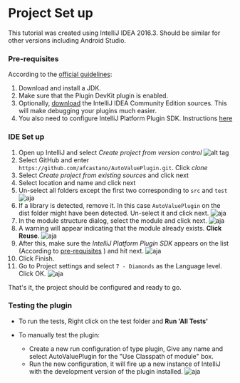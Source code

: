 # Project Set up
This tutorial was created using IntelliJ IDEA 2016.3. Should be similar for other versions including Android Studio.

### Pre-requisites
According to the [official guidelines](https://www.jetbrains.com/help/idea/2016.3/plugin-development-guidelines.html#d1348165e8):

1. Download and install a JDK.
2. Make sure that the Plugin DevKit plugin is enabled.
3. Optionally, [download](http://www.jetbrains.org/display/IJOS/Download) the IntelliJ IDEA Community Edition sources. This will make debugging your plugins much easier.
4. You also need to configure IntelliJ Platform Plugin SDK. Instructions [here](https://www.jetbrains.com/help/idea/2016.3/configuring-intellij-platform-plugin-sdk.html)

### IDE Set up

1. Open up IntelliJ and select *Create project from version control*
![alt tag](https://raw.githubusercontent.com/afcastano/AutoValuePlugin/master/docs/img/GitHub.png)
2. Select GitHub and enter `https://github.com/afcastano/AutoValuePlugin.git`. Click *clone*
3. Select *Create project from existing sources* and click next
4. Select location and name and click next
5. Un-select all folders except the first two corresponding to `src` and `test`
![aja][module-folders]
6. If a library is detected, remove it. In this case `AutoValuePlugin` on the dist folder might have been detected. Un-select it and click next.
![aja][Library]
7. In the module structure dialog, select the module and click next.
![aja][DefaultModule]
8. A warning will appear indicating that the module already exists. **Click Reuse**.
![aja][UseExisting]
9. After this, make sure the *IntelliJ Platform Plugin SDK* appears on the list (According to [pre-requisites](#pre-requisites) ) and hit next.
![aja][ConfigureSDK]
10. Click Finish.
11. Go to Project settings and select `7 - Diamonds` as the Language level. Click OK.
![aja][Java7]

That's it, the project should be configured and ready to go.

### Testing the plugin
- To run the tests, Right click on the test folder and **Run 'All Tests'**

- To manually test the plugin:
  * Create a new run configuration of type plugin, Give any name and select AutoValuePlugin for the "Use Classpath of module" box.
  * Run the new configuration, it will fire up a new instance of IntelliJ with the development version of the plugin installed.
![aja][Run]


[module-folders]:(https://github.com/afcastano/AutoValuePlugin/tree/master/docs/img/ModuleFolders.png)
[Library]:(https://github.com/afcastano/AutoValuePlugin/tree/master/docs/img/Library.png)
[DefaultModule]:(https://github.com/afcastano/AutoValuePlugin/tree/master/docs/img/DefaultModule.png)
[UseExisting]:(https://github.com/afcastano/AutoValuePlugin/tree/master/docs/img/UseExisting.png)
[ConfigureSDK]:(https://github.com/afcastano/AutoValuePlugin/tree/master/docs/img/ConfigureSDK.png)
[Java7]:(https://github.com/afcastano/AutoValuePlugin/tree/master/docs/img/Java7.png)
[Run]:(https://github.com/afcastano/AutoValuePlugin/tree/master/docs/img/Run.png)
